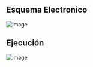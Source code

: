 
## Esquema Electronico

![image](https://github.com/user-attachments/assets/8b6d3706-c60c-45f5-bb19-6ee8391c88d8)

## Ejecución
![image](https://github.com/user-attachments/assets/aee95be4-d292-40cb-9917-eca228d2e4d8)
